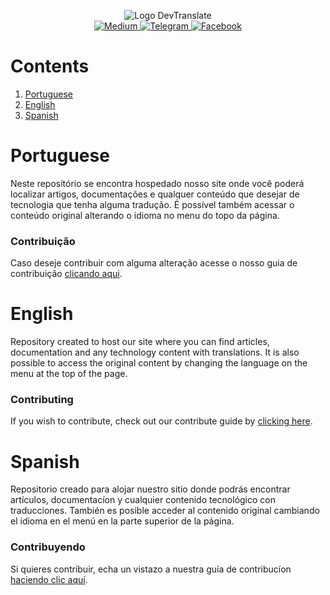 <p align="center">
  <img src="https://raw.githubusercontent.com/devtranslate/devtranslate.github.io/master/images/logo.png" alt="Logo DevTranslate"/>
  </br>
  <a href="https://medium.com/devtranslate">
    <img src="https://img.shields.io/badge/medium-translate-brightgreen.svg?style=for-the-badge" alt="Medium"/>
  </a>
  <a href="https://telegram.me/devtranslate">
    <img src="https://img.shields.io/badge/telegram-group-lightgrey.svg?style=for-the-badge" alt="Telegram"/>
  </a>
  <a href="https://www.facebook.com/devtranslate">
    <img src="https://img.shields.io/badge/facebook-oficial_page-blue.svg?style=for-the-badge" alt="Facebook"/>
  </a>
</p>

# Contents
1. [Portuguese](https://github.com/devtranslate/devtranslate.github.io#portuguese)
2. [English](https://github.com/devtranslate/devtranslate.github.io#english)
3. [Spanish](https://github.com/devtranslate/devtranslate.github.io#spanish)

# Portuguese
Neste repositório se encontra hospedado nosso site onde você poderá localizar artigos, documentações e qualquer conteúdo que desejar de tecnologia que tenha alguma tradução. É possível também acessar o conteúdo original alterando o idioma no menu do topo da página.

### Contribuição
Caso deseje contribuir com alguma alteração acesse o nosso guia de contribuição [clicando aqui](https://github.com/devtranslate/about/blob/master/CONTRIBUTING.md).

# English
Repository created to host our site where you can find articles, documentation and any technology content with translations. It is also possible to access the original content by changing the language on the menu at the top of the page.

### Contributing
If you wish to contribute, check out our contribute guide by [clicking here](https://github.com/devtranslate/about/blob/master/CONTRIBUTING.md).

# Spanish
Repositorio creado para alojar nuestro sitio donde podrás encontrar artículos, documentacíon y cualquier contenido tecnológico con traducciones. También es posible acceder al contenido original cambiando el idioma en el menú en la parte superior de la página.

### Contribuyendo
Si quieres contribuir, echa un vistazo a nuestra guía de contribucíon [haciendo clic aquí](https://github.com/devtranslate/about/blob/master/CONTRIBUTING.md).
